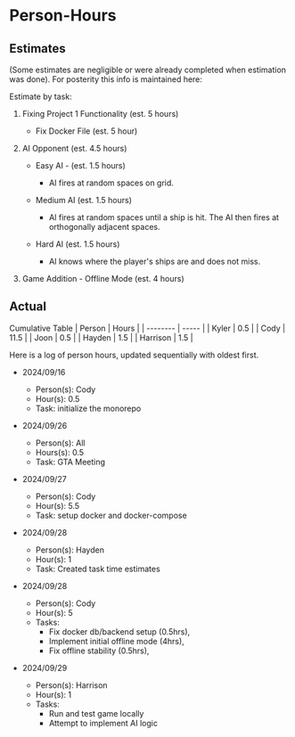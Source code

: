 # Person-Hours

## Estimates

(Some estimates are negligible or were already completed when estimation was done). For posterity this info is maintained here:

Estimate by task:
1. Fixing Project 1 Functionality (est. 5 hours)
   - Fix Docker File (est. 5 hour)

     

2. AI Opponent (est. 4.5 hours)
   - Easy AI - (est. 1.5 hours)

     * AI fires at random spaces on grid.

   - Medium AI (est. 1.5 hours)

     * AI fires at random spaces until a ship is hit. The AI then fires at orthogonally adjacent spaces.

   - Hard AI (est. 1.5 hours)

     * AI knows where the player's ships are and does not miss.

2. Game Addition - Offline Mode (est. 4 hours)

## Actual

Cumulative Table
| Person   | Hours |
| -------- | ----- |
| Kyler    | 0.5   |
| Cody     | 11.5   |
| Joon     | 0.5   |
| Hayden   | 1.5   |
| Harrison | 1.5   |

Here is a log of person hours, updated sequentially with oldest first.

* 2024/09/16 
  + Person(s): Cody
  + Hour(s): 0.5
  + Task: initialize the monorepo

* 2024/09/26
  + Person(s): All
  + Hours(s): 0.5
  + Task: GTA Meeting

* 2024/09/27
  + Person(s): Cody
  + Hour(s): 5.5
  + Task: setup docker and docker-compose

* 2024/09/28
  + Person(s): Hayden
  + Hour(s): 1
  + Task: Created task time estimates

* 2024/09/28
  + Person(s): Cody
  + Hour(s): 5
  + Tasks:
    - Fix docker db/backend setup (0.5hrs),
    - Implement initial offline mode (4hrs),
    - Fix offline stability (0.5hrs),

* 2024/09/29
   + Person(s): Harrison
   + Hour(s): 1
   + Tasks:
     - Run and test game locally
     - Attempt to implement AI logic

